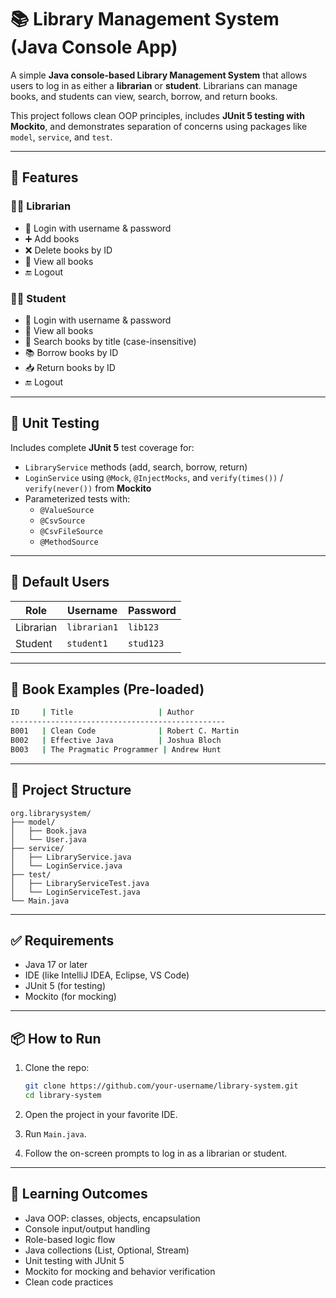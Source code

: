 
# 📚 Library Management System (Java Console App)

A simple **Java console-based Library Management System** that allows users to log in as either a **librarian** or **student**. Librarians can manage books, and students can view, search, borrow, and return books.

This project follows clean OOP principles, includes **JUnit 5 testing with Mockito**, and demonstrates separation of concerns using packages like `model`, `service`, and `test`.

---

## 🚀 Features

### 👨‍🏫 Librarian
- 🔐 Login with username & password
- ➕ Add books
- ❌ Delete books by ID
- 📖 View all books
- 🔚 Logout

### 👩‍🎓 Student
- 🔐 Login with username & password
- 📖 View all books
- 🔎 Search books by title (case-insensitive)
- 📚 Borrow books by ID
- 📥 Return books by ID
- 🔚 Logout

---

## 🧪 Unit Testing

Includes complete **JUnit 5** test coverage for:
- `LibraryService` methods (add, search, borrow, return)
- `LoginService` using `@Mock`, `@InjectMocks`, and `verify(times())` / `verify(never())` from **Mockito**
- Parameterized tests with:
  - `@ValueSource`
  - `@CsvSource`
  - `@CsvFileSource`
  - `@MethodSource`

---

## 👤 Default Users

| Role      | Username     | Password |
|-----------|--------------|----------|
| Librarian | `librarian1` | `lib123` |
| Student   | `student1`   | `stud123` |

---

## 🧾 Book Examples (Pre-loaded)

```bash
ID     | Title                   | Author
------------------------------------------------
B001   | Clean Code              | Robert C. Martin
B002   | Effective Java          | Joshua Bloch
B003   | The Pragmatic Programmer | Andrew Hunt
````

---

## 📂 Project Structure

```
org.librarysystem/
├── model/
│   ├── Book.java
│   └── User.java
├── service/
│   ├── LibraryService.java
│   └── LoginService.java
├── test/
│   ├── LibraryServiceTest.java
│   └── LoginServiceTest.java
└── Main.java
```

---

## ✅ Requirements

* Java 17 or later
* IDE (like IntelliJ IDEA, Eclipse, VS Code)
* JUnit 5 (for testing)
* Mockito (for mocking)

---

## 📦 How to Run

1. Clone the repo:

   ```bash
   git clone https://github.com/your-username/library-system.git
   cd library-system
   ```

2. Open the project in your favorite IDE.

3. Run `Main.java`.

4. Follow the on-screen prompts to log in as a librarian or student.

---

## 🧠 Learning Outcomes

* Java OOP: classes, objects, encapsulation
* Console input/output handling
* Role-based logic flow
* Java collections (List, Optional, Stream)
* Unit testing with JUnit 5
* Mockito for mocking and behavior verification
* Clean code practices



